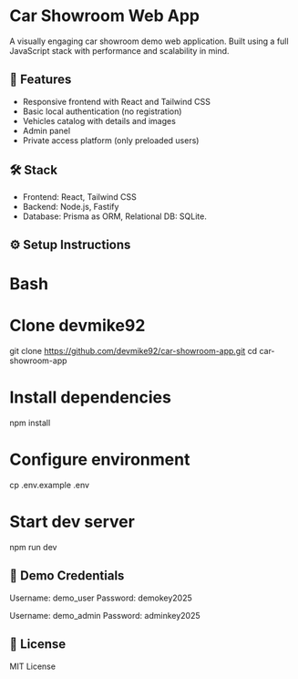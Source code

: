
# Car Showroom Web App

A visually engaging car showroom demo web application. 
Built using a full JavaScript stack with performance and scalability in mind.

## 🚗 Features
- Responsive frontend with React and Tailwind CSS
- Basic local authentication (no registration)
- Vehicles catalog with details and images
- Admin panel
- Private access platform (only preloaded users)

## 🛠️ Stack
- Frontend: React, Tailwind CSS
- Backend: Node.js, Fastify
- Database: Prisma as ORM, Relational DB: SQLite.

## ⚙️ Setup Instructions

# Bash
# Clone devmike92
git clone https://github.com/devmike92/car-showroom-app.git
cd car-showroom-app

# Install dependencies
npm install

# Configure environment
cp .env.example .env

# Start dev server
npm run dev

## 🔐 Demo Credentials
Username: demo_user
Password: demokey2025

Username: demo_admin
Password: adminkey2025

## 📄 License
MIT License